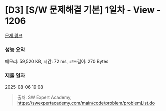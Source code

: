 # [D3] [S/W 문제해결 기본] 1일차 - View - 1206 

[문제 링크](https://swexpertacademy.com/main/code/problem/problemDetail.do?contestProbId=AV134DPqAA8CFAYh) 

### 성능 요약

메모리: 59,520 KB, 시간: 72 ms, 코드길이: 270 Bytes

### 제출 일자

2025-08-06 19:08



> 출처: SW Expert Academy, https://swexpertacademy.com/main/code/problem/problemList.do